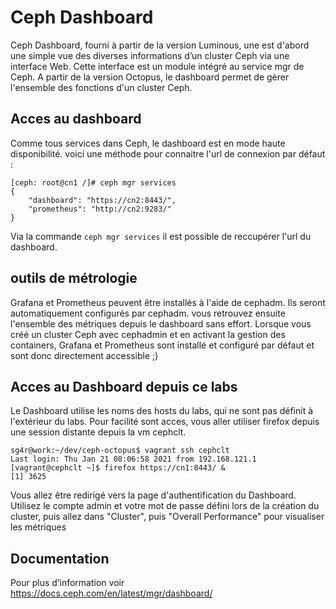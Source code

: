 # Ceph Dashboard
Ceph Dashboard, fourni à partir de la version Luminous, une est d'abord une simple vue des diverses informations d’un cluster Ceph via une interface Web.
Cette interface est un module intégré au service mgr de Ceph.
A partir de la version Octopus, le dashboard permet de gèrer l'ensemble des fonctions d'un cluster Ceph.

## Acces au dashboard
Comme tous services dans Ceph, le dashboard est en mode haute disponibilité. voici une méthode pour connaitre l'url de connexion par défaut :
```
[ceph: root@cn1 /]# ceph mgr services
{
    "dashboard": "https://cn2:8443/",
    "prometheus": "http://cn2:9283/"
}
```
Via la commande ```ceph mgr services``` il est possible de reccupérer l'url du dashboard. 
## outils de métrologie
Grafana et Prometheus peuvent être installés à l'aide de cephadm. Ils seront automatiquement configurés par cephadm. vous retrouvez ensuite l'ensemble des métriques depuis le dashboard sans effort. Lorsque vous créé un cluster Ceph avec cephadmin et en activant la gestion des containers, Grafana et Prometheus sont installé et configuré par défaut et sont donc directement accessible ;)
## Acces au Dashboard depuis ce labs
Le Dashboard utilise les noms des hosts du labs, qui ne sont pas définit à l'extérieur du labs. Pour facilité sont acces, vous aller utiliser firefox depuis une session distante depuis la vm cephclt.
```
sg4r@work:~/dev/ceph-octopus$ vagrant ssh cephclt
Last login: Thu Jan 21 08:06:58 2021 from 192.168.121.1
[vagrant@cephclt ~]$ firefox https://cn1:8443/ &
[1] 3625
```
Vous allez être redirigé vers la page d'authentification du Dashboard. Utilisez le compte admin et votre mot de passe défini lors de la création du cluster, puis allez dans "Cluster", puis "Overall Performance" pour visualiser les métriques

## Documentation
Pour plus d’information voir https://docs.ceph.com/en/latest/mgr/dashboard/
